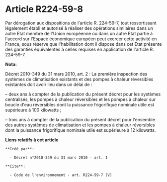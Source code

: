 # Article R224-59-8

Par dérogation aux dispositions de l'article R. 224-59-7, tout ressortissant légalement établi et autorisé à réaliser des
opérations similaires dans un autre Etat membre de l'Union européenne ou dans un autre Etat partie à l'accord sur l'Espace
économique européen peut exercer cette activité en France, sous réserve que l'habilitation dont il dispose dans cet Etat
présente des garanties équivalentes à celles requises en application de l'article R. 224-59-7.

**Nota:**

Décret 2010-349 du 31 mars 2010, art. 2 : La première inspection des systèmes de climatisation existants et des pompes à
chaleur réversibles existantes doit avoir lieu dans un délai de :

– deux ans à compter de la publication du présent décret pour les systèmes centralisés, les pompes à chaleur réversibles et
les pompes à chaleur sur boucle d'eau réversibles dont la puissance frigorifique nominale utile est supérieure à 100
kilowatts ;

– trois ans à compter de la publication du présent décret pour l'ensemble des autres systèmes de climatisation et les pompes
à chaleur réversibles dont la puissance frigorifique nominale utile est supérieure à 12 kilowatts.

**Liens relatifs à cet article**

	**Créé par**:

	  - Décret n°2010-349 du 31 mars 2010 - art. 1

	**Cite**:

	  - Code de l'environnement - art. R224-59-7 (V)
